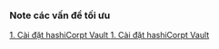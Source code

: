 ### Note các vấn đề tối ưu 

[1. Cài đặt hashiCorpt Vault ](https://github.com/anphn/Note-deploy/blob/master/HashiCorp_install.md)
[1. Cài đặt hashiCorpt Vault ](https://github.com/anphn/Note-deploy/blob/master/template_cloud.md)
